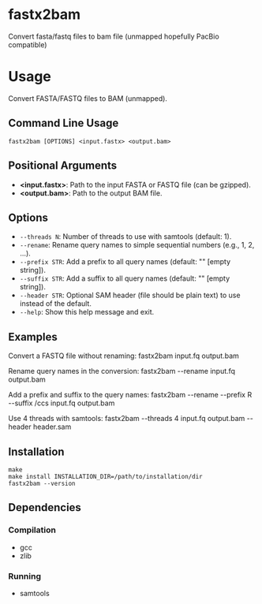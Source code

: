 # fastx2bam
Convert fasta/fastq files to bam file (unmapped hopefully PacBio compatible)

# Usage

Convert FASTA/FASTQ files to BAM (unmapped).

## Command Line Usage

    fastx2bam [OPTIONS] <input.fastx> <output.bam>

## Positional Arguments

- **<input.fastx>**: Path to the input FASTA or FASTQ file (can be gzipped).
- **<output.bam>**: Path to the output BAM file.

## Options

- `--threads N`: Number of threads to use with samtools (default: 1).
- `--rename`: Rename query names to simple sequential numbers (e.g., 1, 2, ...).
- `--prefix STR`: Add a prefix to all query names (default: "" [empty string]).
- `--suffix STR`: Add a suffix to all query names (default: "" [empty string]).
- `--header STR`: Optional SAM header (file should be plain text) to use instead of the default.
- `--help`: Show this help message and exit.

## Examples

Convert a FASTQ file without renaming:
    fastx2bam input.fq output.bam

Rename query names in the conversion:
    fastx2bam --rename input.fq output.bam

Add a prefix and suffix to the query names:
    fastx2bam --rename --prefix R --suffix /ccs input.fq output.bam

Use 4 threads with samtools:
    fastx2bam --threads 4 input.fq output.bam --header header.sam

## Installation
```
make
make install INSTALLATION_DIR=/path/to/installation/dir
fastx2bam --version
```

## Dependencies
### Compilation
- gcc
- zlib

### Running
- samtools
